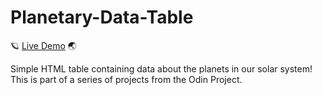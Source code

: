 # Planetary-Data-Table

&#129680; <a href="https://dustydogcodex.github.io/Planetary-Data-Table/">Live Demo</a> &#127759;

Simple HTML table containing data about the planets in our solar system!
This is part of a series of projects from the Odin Project.



